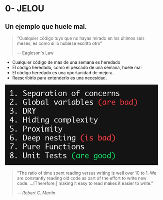 # 0- JELOU

## Un ejemplo que huele mal.

> "Cualquier código tuyo que no hayas mirado en los últimos seis meses, es como si lo hubiese escrito otro"
>
> -- Eagleson's Law

* Cualquier código de más de una semana es heredado
* El código heredado, como el pescado de una semana, huele mal
* El código heredado es una oportunidad de mejora.
* Reescribirlo para entenderlo es una necesidad.

![Pasos para un mejor código](./better_code.jpg)

> "The ratio of time spent reading versus writing is well over 10 to 1. We are constantly reading old code as part of the effort to write new code. ...[Therefore,] making it easy to read makes it easier to write."
>
> -- _Robert C. Martin_
